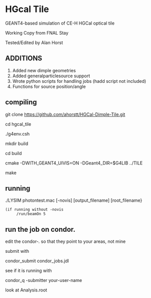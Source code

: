 # HGcal Tile
GEANT4-based simulation of CE-H HGCal optical tile

Working Copy from FNAL Stay

Tested/Edited by Alan Horst

## ADDITIONS ##

1. Added new dimple geometries
2. Added generalparticlesource support
3. Wrote python scripts for handling jobs (hadd script not included)
4. Functions for source position/angle

## compiling

  git clone https://github.com/ahorstt/HGCal-Dimple-Tile.git

  cd hgcal_tile

  ./g4env.csh

  mkdir build

  cd build 

  cmake -DWITH_GEANT4_UIVIS=ON -DGeant4_DIR=$G4LIB ../TILE

  make


## running
  ./LYSIM photontest.mac [-novis] [output_filename] [root_filename}

    (if running without -novis
         /run/beamOn 5

## run the job on condor.

edit the condor-*.* so that they point to your areas, not mine

submit with

condor_submit condor_jobs.jdl

see if it is running with

condor_q -submitter your-user-name  

look at Analysis.root 

